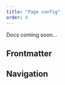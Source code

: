 ```yaml
---
title: "Page config"
order: 4
---
```


<Warning>Docs coming soon...</Warning>

## Frontmatter

## Navigation


